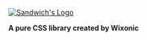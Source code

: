 [![Sandwich's Logo]()](https://github.com/Wixonic/Sandwich/)

<b text-align="center">A pure CSS library created by Wixonic</b>
